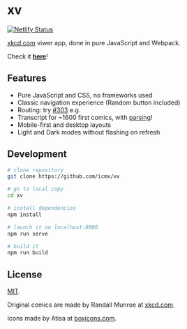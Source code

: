 # xv

[![Netlify Status](https://api.netlify.com/api/v1/badges/7bae3cd6-2824-48bb-bba5-1c55e521e7ee/deploy-status)](https://app.netlify.com/sites/icmx-xv/deploys)

[xkcd.com](https://xkcd.com/) viwer app, done in pure JavaScript and Webpack.

Check it **[here](https://icmx-xv.netlify.app/)**!

## Features

  - Pure JavaScript and CSS, no frameworks used
  - Classic navigation experience (Random button included)
  - Routing: try [#303](https://icmx-xv.netlify.app/#303) e.g.
  - Transcript for ~1600 first comics, with [parsing](src/utils/parser.js)!
  - Mobile-first and desktop layouts
  - Light and Dark modes without flashing on refresh

## Development

```sh
# clone repository
git clone https://github.com/icmx/xv

# go to local copy
cd xv

# install dependencies
npm install

# launch it on localhost:8000
npm run serve

# build it
npm run build
```

## License

[MIT](LICENSE).

Original comics are made by Randall Munroe at [xkcd.com](https://xkcd.com/).

Icons made by Atisa at [boxicons.com](https://boxicons.com/).
